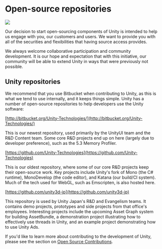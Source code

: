 # Open-source repositories


![](../uploads/Main/OpenSourceRepositories.png)

Our decision to start open-sourcing components of Unity is intended to help us engage with you, our customers and users. We want to provide you with all of the securities and flexibilities that having source access provides.

We always welcome collaborative participation and community development. It is our hope and expectation that with this initiative, our community will be able to extend Unity in ways that were previously not possible.

## Unity repositories

We recommend that you use Bitbucket when contributing to Unity, as this is what we tend to use internally, and it keeps things simple. Unity has a number of open-source repositories to help developers use the Unity software:

[http://bitbucket.org/Unity-Technologies/](http://bitbucket.org/Unity-Technologies/)

This is our newest repository, used primarily by the UnityUI team and the R&amp;D Content team. Some core R&amp;D projects end up on here (largely due to developer preference), such as the 5.3 Memory Profiler. 

[https://github.com/Unity-Technologies](https://github.com/Unity-Technologies)

This is our oldest repository, where some of our core R&amp;D projects keep their open-source work. Key projects include Unity's fork of Mono (the C# runtime), MonoDevelop (the code editor), and Katana (our build/CI system). Much of the tech used for WebGL, such as Emscripten, is also hosted here.

[https://github.com/unity3d-jp](https://github.com/unity3d-jp)

This repository is used by Unity Japan's R&amp;D and Evangelism teams. It contains demo projects, prototypes and side projects from that office's employees. Interesting projects include the upcoming Asset Graph system for building AssetBundle, a demonstration project illustrating how to effectively use threads in Unity, and an example project demonstrating how to use Unity Ads.

If you'd like to learn more about contributing to the development of Unity, please see the section on [Open Source Contributions](ContributingToUnity).
